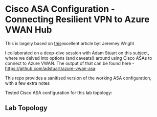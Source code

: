 # Cisco ASA Configuration - Connecting Resilient VPN to Azure VWAN Hub

This is largely based on [this](https://github.com/jwrightazure/lab/tree/master/asa-vpn-to-active-active-azurevpngw-ikev2-bgp_)excellent article byt Jeremey Wright

I collaborated on a deep-dive session with Adam Stuart on this subject, where we delved into options (and caveats!) around using Cisco ASAs to connect to Azure VWAN. The output of that can be found here - https://github.com/adstuart/azure-vwan-asa

This repo provides a sanitised version of the working ASA configuration, with a few extra notes

Tested Cisco ASA configuration for this lab topology:

## Lab Topology
